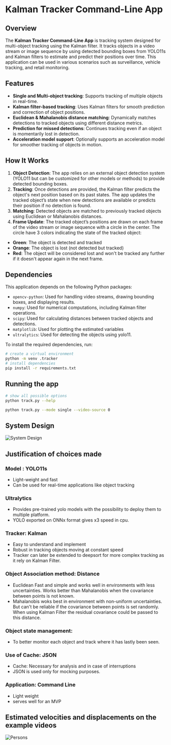 # Kalman Tracker Command-Line App

## Overview

The **Kalman Tracker Command-Line App** is  tracking system designed for multi-object tracking using the Kalman filter. It tracks objects in a video stream or image sequence by using detected bounding boxes from YOLO11s and Kalman filters to estimate and predict their positions over time. This application can be used in various scenarios such as surveillance, vehicle tracking, and retail monitoring.

## Features

- **Single and Multi-object tracking**: Supports tracking of multiple objects in real-time.
- **Kalman filter-based tracking**: Uses Kalman filters for smooth prediction and correction of object positions.
- **Euclidean & Mahalanobis distance matching**: Dynamically matches detections to tracked objects using different distance metrics.
- **Prediction for missed detections**: Continues tracking even if an object is momentarily lost in detection.
- **Acceleration model support**: Optionally supports an acceleration model for smoother tracking of objects in motion.

## How It Works

1. **Object Detection**: The app relies on an external object detection system (YOLO11 but can be customized for other models or methods) to provide detected bounding boxes.
2. **Tracking**: Once detections are provided, the Kalman filter predicts the object's next position based on its past states. The app updates the tracked object’s state when new detections are available or predicts their position if no detection is found.
3. **Matching**: Detected objects are matched to previously tracked objects using Euclidean or Mahalanobis distances.
4. **Frame Update**: The tracked object’s positions are drawn on each frame of the video stream or image sequence with a circle in the center. The circle have 3 colors indicating the state of the tracked object:
- **Green**: The object is detected and tracked
- **Orange**: The object is lost (not detected but tracked)
- **Red**: The object will be considered lost and won't be tracked any further if it doesn't appear again in the next frame.

## Dependencies

This application depends on the following Python packages:

- `opencv-python`: Used for handling video streams, drawing bounding boxes, and displaying results.
- `numpy`: Used for numerical computations, including Kalman filter operations.
- `scipy`: Used for calculating distances between tracked objects and detections.
- `matplotlib`: Used for plotting the estimated variables
- `ultralytics`: Used for detecting the objects using yolo11. 

To install the required dependencies, run:

```bash
# create a virtual environment
python -m venv .tracker
# install dependencies
pip install -r requirements.txt
````

## Running the app
```bash
# show all possible options
python track.py --help

python track.py --mode single --video-source 0
````

## System Design
![ System Design]("docs/system_design.png")


## Justification of choices made

### Model : YOLO11s
- Light-weight and fast
- Can be used for real-time applications like object tracking
### Ultralytics
- Provides pre-trained yolo models with the possibility to deploy them to multiple platform.
- YOLO exported on ONNx format gives x3 speed in cpu.
### Tracker: Kalman
- Easy to understand and implement
- Robust in tracking objects moving at constant speed
- Tracker can later be extended to deepsort for more complex tracking as it rely on Kalman Filter.
### Object Association method: Distance
- Euclidean Fast and simple and works well in environments with less uncertainties. Works better than Mahalanobis when the covariance between points is not known.
- Mahalanobis woks best in environment with non-uniform uncertainties. But can't be reliable if the covariance between points is set randomly.
When using Kalman Filter the residual covariance could be passed to this distance.

### Object state management:
- To better monitor each object and track where it has lastly been seen.
### Use of Cache: JSON
- Cache: Necessary for analysis and in case of interruptions
- JSON is used only for mocking purposes.

### Application: Command Line
- Light weight
- serves well for an MVP

## Estimated velocities and displacements on the example videos
![ Persons]("results\movement_video_senators.png")

